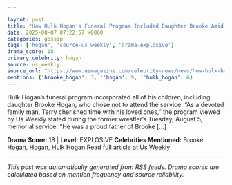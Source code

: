 ```yaml
---

layout: post
title: "How Hulk Hogan's Funeral Program Included Daughter Brooke Amid Her Absence"
date: 2025-08-07 07:22:57 +0000
categories: gossip
tags: ['hogan', 'source-us_weekly', 'drama-explosive']
drama_score: 18
primary_celebrity: hogan
source: us_weekly
source_url: "https://www.usmagazine.com/celebrity-news/news/how-hulk-hogans-funeral-program-included-daughter-brooke-excl/"
mentions: {'brooke_hogan': 3, ''hogan': 9, ''hulk_hogan': 6}
---
```


Hulk Hogan’s funeral program incorporated all of his children, including daughter Brooke Hogan, who chose not to attend the service. “As a devoted family man, Terry cherished time with his loved ones,” the program viewed by Us Weekly stated during the former wrestler’s Tuesday, August 5, memorial service. “He was a proud father of Brooke […]

**Drama Score:** 18 | **Level:** EXPLOSIVE **Celebrities Mentioned:** Brooke Hogan, Hogan, Hulk Hogan [Read full article at Us Weekly](https://www.usmagazine.com/celebrity-news/news/how-hulk-hogans-funeral-program-included-daughter-brooke-excl/)

---

*This post was automatically generated from RSS feeds. Drama scores are calculated based on mention frequency and source reliability.*